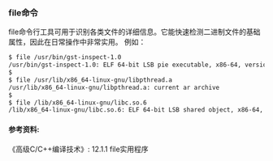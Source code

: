### file命令

file命令行工具可用于识别各类文件的详细信息。它能快速检测二进制文件的基础属性，因此在日常操作中非常实用。
例如：

```bash
$ file /usr/bin/gst-inspect-1.0
/usr/bin/gst-inspect-1.0: ELF 64-bit LSB pie executable, x86-64, version 1 (SYSV), dynamically linked, interpreter /lib64/ld-linux-x86-64.so.2, BuildID[sha1]=a92c6092ee0fba68dfe54e5c22c3f3ff6e7b58f1, for GNU/Linux 3.2.0, stripped
$
$ file /usr/lib/x86_64-linux-gnu/libpthread.a 
/usr/lib/x86_64-linux-gnu/libpthread.a: current ar archive
$
$ file /lib/x86_64-linux-gnu/libc.so.6 
/lib/x86_64-linux-gnu/libc.so.6: ELF 64-bit LSB shared object, x86-64, version 1 (GNU/Linux), dynamically linked, interpreter /lib64/ld-linux-x86-64.so.2, BuildID[sha1]=d5197096f709801829b118af1b7cf6631efa2dcd, for GNU/Linux 3.2.0, stripped
```

#### 参考资料:
《高级C/C++编译技术》: 12.1.1 file实用程序
